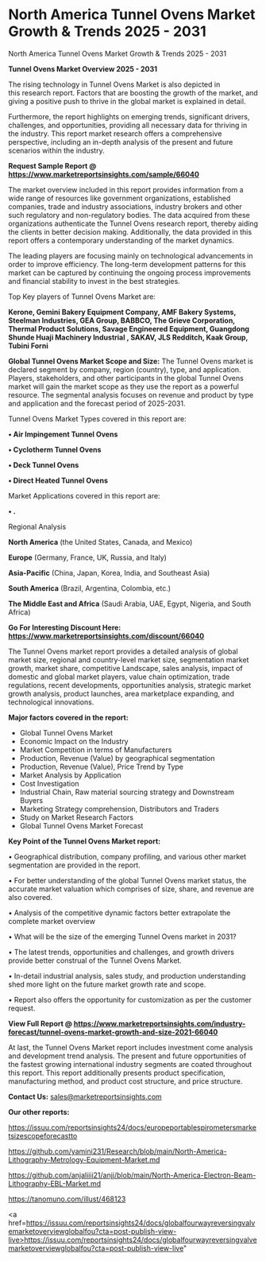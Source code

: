 # North America Tunnel Ovens Market Growth & Trends 2025 - 2031
North America Tunnel Ovens Market Growth & Trends 2025 - 2031

<Strong> Tunnel Ovens Market Overview 2025 - 2031</strong>

The rising technology in Tunnel Ovens Market is also depicted in this research report. Factors that are boosting the growth of the market, and giving a positive push to thrive in the global market is explained in detail.

Furthermore, the report highlights on emerging trends, significant drivers, challenges, and opportunities, providing all necessary data for thriving in the industry. This report market research offers a comprehensive perspective, including an in-depth analysis of the present and future scenarios within the industry.

<strong>Request Sample Report @ <a href=https://www.marketreportsinsights.com/sample/66040>https://www.marketreportsinsights.com/sample/66040</a></strong>

The market overview included in this report provides information from a wide range of resources like government organizations, established companies, trade and industry associations, industry brokers and other such regulatory and non-regulatory bodies. The data acquired from these organizations authenticate the Tunnel Ovens research report, thereby aiding the clients in better decision making. Additionally, the data provided in this report offers a contemporary understanding of the market dynamics.

The leading players are focusing mainly on technological advancements in order to improve efficiency. The long-term development patterns for this market can be captured by continuing the ongoing process improvements and financial stability to invest in the best strategies.

Top Key players of Tunnel Ovens Market are:

<strong>Kerone, Gemini Bakery Equipment Company, AMF Bakery Systems, Steelman Industries, GEA Group, BABBCO, The Grieve Corporation, Thermal Product Solutions, Savage Engineered Equipment, Guangdong Shunde Huaji Machinery Industrial , SAKAV, JLS Redditch, Kaak Group, Tubini Forni </strong>

<strong><b>Global Tunnel Ovens Market Scope and Size:</b></strong>
The Tunnel Ovens market is declared segment by company, region (country), type, and application. Players, stakeholders, and other participants in the global Tunnel Ovens market will gain the market scope as they use the report as a powerful resource. The segmental analysis focuses on revenue and product by type and application and the forecast period of 2025-2031.

Tunnel Ovens Market Types covered in this report are:

<strong>• Air Impingement Tunnel Ovens

• Cyclotherm Tunnel Ovens

• Deck Tunnel Ovens

• Direct Heated Tunnel Ovens</strong>

Market Applications covered in this report are:

<strong>• .</strong> 

Regional Analysis

<strong>North America</strong> (the United States, Canada, and Mexico)

<strong>Europe</strong> (Germany, France, UK, Russia, and Italy)

<strong>Asia-Pacific</strong> (China, Japan, Korea, India, and Southeast Asia)

<strong>South America</strong> (Brazil, Argentina, Colombia, etc.)

<strong>The Middle East and Africa</strong> (Saudi Arabia, UAE, Egypt, Nigeria, and South Africa)

<strong>Go For Interesting Discount Here: <a href=https://www.marketreportsinsights.com/discount/66040>https://www.marketreportsinsights.com/discount/66040</a></strong>

The Tunnel Ovens market report provides a detailed analysis of global market size, regional and country-level market size, segmentation market growth, market share, competitive Landscape, sales analysis, impact of domestic and global market players, value chain optimization, trade regulations, recent developments, opportunities analysis, strategic market growth analysis, product launches, area marketplace expanding, and technological innovations.

<strong><b>Major factors covered in the report:</b></strong>
<ul>
  <li>Global Tunnel Ovens Market </li>
  <li>Economic Impact on the Industry</li>
  <li>Market Competition in terms of Manufacturers</li>
  <li>Production, Revenue (Value) by geographical segmentation</li>
  <li>Production, Revenue (Value), Price Trend by Type</li>
  <li>Market Analysis by Application</li>
  <li>Cost Investigation</li>
  <li>Industrial Chain, Raw material sourcing strategy and Downstream Buyers</li>
  <li>Marketing Strategy comprehension, Distributors and Traders</li>
  <li>Study on Market Research Factors</li>
  <li>Global Tunnel Ovens Market Forecast</li>
</ul>

<strong><b>Key Point of the Tunnel Ovens Market report:</b></strong>

• Geographical distribution, company profiling, and various other market segmentation are provided in the report.

• For better understanding of the global Tunnel Ovens market status, the accurate market valuation which comprises of size, share, and revenue are also covered.

• Analysis of the competitive dynamic factors better extrapolate the complete market overview

• What will be the size of the emerging Tunnel Ovens market in 2031?

• The latest trends, opportunities and challenges, and growth drivers provide better construal of the Tunnel Ovens Market.

• In-detail industrial analysis, sales study, and production understanding shed more light on the future market growth rate and scope.

• Report also offers the opportunity for customization as per the customer request.

<strong><b>View Full Report @ <a href=https://www.marketreportsinsights.com/industry-forecast/tunnel-ovens-market-growth-and-size-2021-66040>https://www.marketreportsinsights.com/industry-forecast/tunnel-ovens-market-growth-and-size-2021-66040</a></b></strong>


At last, the Tunnel Ovens Market report includes investment come analysis and development trend analysis. The present and future opportunities of the fastest growing international industry segments are coated throughout this report. This report additionally presents product specification, manufacturing method, and product cost structure, and price structure.

<strong>Contact Us:</strong>
sales@marketreportsinsights.com

<strong>Our other reports:</strong>

<a href=https://issuu.com/reportsinsights24/docs/europeportablespirometersmarketsizescopeforecastto>https://issuu.com/reportsinsights24/docs/europeportablespirometersmarketsizescopeforecastto</a>

<a href=https://github.com/yamini231/Research/blob/main/North-America-Lithography-Metrology-Equipment-Market.md>https://github.com/yamini231/Research/blob/main/North-America-Lithography-Metrology-Equipment-Market.md</a>

<a href=https://github.com/anjaliiii21/anjj/blob/main/North-America-Electron-Beam-Lithography-EBL-Market.md>https://github.com/anjaliiii21/anjj/blob/main/North-America-Electron-Beam-Lithography-EBL-Market.md</a>

<a href=https://tanomuno.com/illust/468123>https://tanomuno.com/illust/468123</a>

<a href=https://issuu.com/reportsinsights24/docs/globalfourwayreversingvalvemarketoverviewglobalfou?cta=post-publish-view-live>https://issuu.com/reportsinsights24/docs/globalfourwayreversingvalvemarketoverviewglobalfou?cta=post-publish-view-live</a>"
